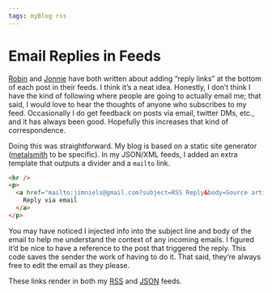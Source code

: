 ```yaml
---
tags: myBlog rss
---
```


# Email Replies in Feeds

[Robin](https://www.robinrendle.com/notes/reply-links-in-rss-feeds) and [Jonnie](https://destroytoday.com/blog/reply-link-in-rss-feed-posts) have both written about adding “reply links” at the bottom of each post in their feeds. I think it’s a neat idea. Honestly, I don’t think I have the kind of following where people are going to actually email me; that said, I would love to hear the thoughts of anyone who subscribes to my feed. Occasionally I do get feedback on posts via email, twitter DMs, etc., and it has always been good. Hopefully this increases that kind of correspondence. 

Doing this was straightforward. My blog is based on a static site generator ([metalsmith](https://metalsmith.io) to be specific). In my JSON/XML feeds, I added an extra template that outputs a divider and a `mailto` link.

```html
<hr />
<p>
  <a href="mailto:jimniels@gmail.com?subject=RSS Reply&body=Source article ${postLink}">
    Reply via email
  </a>
</p>
```

You may have noticed I injected info into the subject line and body of the email to help me understand the context of any incoming emails. I figured it’d be nice to have a reference to the post that triggered the reply. This code saves the sender the work of having to do it. That said, they’re always free to edit the email as they please.

These links render in both my [RSS](https://blog.jim-nielsen.com/feed.xml) and [JSON](https://blog.jim-nielsen.com/feed.json) feeds.

